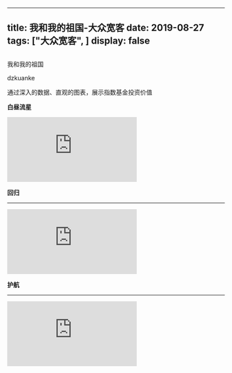 
---
title:   我和我的祖国-大众宽客
date: 2019-08-27
tags: ["大众宽客", ]
display: false
---


## 



我和我的祖国




dzkuanke




通过深入的数据、直观的图表，展示指数基金投资价值




**白昼流星**



<iframe class="video_iframe rich_pages" data-vidtype="1" data-cover="http%3A%2F%2Fshp.qpic.cn%2Fqqvideo_ori%2F0%2Fn0910c6zs5b_496_280%2F0" allowfullscreen="" frameborder="0" data-ratio="1.7777777777777777" data-w="864" src="https://v.qq.com/iframe/preview.html?width=500&amp;height=375&amp;auto=0&amp;vid=n0910c6zs5b"></iframe>



**回归**

****

<iframe class="video_iframe rich_pages" data-vidtype="1" data-cover="http%3A%2F%2Fshp.qpic.cn%2Fqqvideo_ori%2F0%2Ff0917ysqsy6_496_280%2F0" allowfullscreen="" frameborder="0" style="z-index:1; " data-ratio="1.7777777777777777" data-w="864" src="https://v.qq.com/iframe/preview.html?width=500&amp;height=375&amp;auto=0&amp;vid=f0917ysqsy6"></iframe>



**护航**

****

<iframe class="video_iframe rich_pages" data-vidtype="1" data-cover="http%3A%2F%2Fshp.qpic.cn%2Fqqvideo_ori%2F0%2Fr0913yoeuiz_496_280%2F0" allowfullscreen="" frameborder="0" style="z-index:1; " data-ratio="1.7777777777777777" data-w="864" src="https://v.qq.com/iframe/preview.html?width=500&amp;height=375&amp;auto=0&amp;vid=r0913yoeuiz"></iframe>












